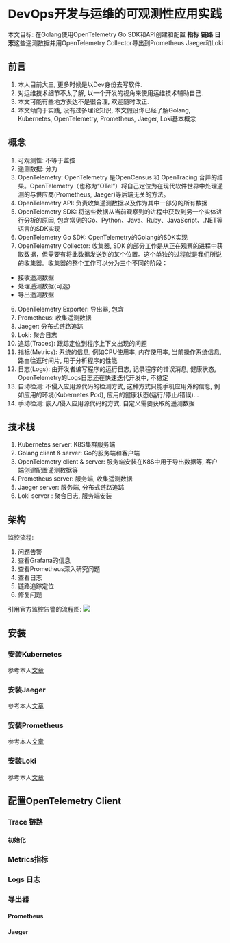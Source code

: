 #  DevOps开发与运维的可观测性应用实践
本文目标: 在Golang使用OpenTelemetry Go SDK和API创建和配置 **指标** **链路** **日志**这些遥测数据并用OpenTelemetry Collector导出到Prometheus Jaeger和Loki

## 前言
1. 本人目前大三, 更多时候是以Dev身份去写软件.
2. 对运维技术细节不太了解, 以一个开发的视角来使用运维技术辅助自己.
3. 本文可能有些地方表达不是很合理, 欢迎随时改正.
4. 本文倾向于实践, 没有过多理论知识, 本文假设你已经了解Golang, Kubernetes, OpenTelemetry, Prometheus, Jaeger, Loki基本概念

## 概念
1. 可观测性: 不等于监控
1. 遥测数据: 分为
1. OpenTelemetry: OpenTelemetry 是OpenCensus 和 OpenTracing 合并的结果。OpenTelemetry（也称为“OTel”）将自己定位为在现代软件世界中处理遥测的与供应商(Prometheus, Jaeger)等后端无关的方法。
2. OpenTelemetry API: 负责收集遥测数据以及作为其中一部分的所有数据
3. OpenTelemetry SDK: 将这些数据从当前观察到的进程中获取到另一个实体进行分析的原因, 包含常见的Go、Python、Java、Ruby、JavaScript、.NET等语言的SDK实现
4. OpenTelemetry Go SDK: OpenTelemetry的Golang的SDK实现
5. OpenTelemetry Collector: 收集器, SDK 的部分工作是从正在观察的进程中获取数据，但需要有将此数据发送到的某个位置。这个单独的过程就是我们所说的收集器。收集器的整个工作可以分为三个不同的阶段：
- 接收遥测数据
- 处理遥测数据(可选)
- 导出遥测数据
6. OpenTelemetry Exporter: 导出器, 包含
7. Prometheus: 收集遥测数据
8. Jaeger: 分布式链路追踪
9. Loki: 聚合日志
10. 追踪(Traces): 跟踪定位到程序上下文出现的问题
11. 指标(Metrics): 系统的信息, 例如CPU使用率, 内存使用率, 当前操作系统信息, 路由往返时间片, 用于分析程序的性能
12. 日志(Logs): 由开发者编写程序的运行日志, 记录程序的错误消息, 健康状态, OpenTelemetry的Logs日志还在快速迭代开发中, 不稳定
13. 自动检测: 不侵入应用源代码的检测方式, 这种方式只能手机应用外的信息, 例如应用的环境(Kubernetes Pod), 应用的健康状态(运行/停止/错误)...
14. 手动检测: 嵌入/侵入应用源代码的方式, 自定义需要获取的遥测数据

## 技术栈
1. Kubernetes server: K8S集群服务端
2. Golang client & server: Go的服务端和客户端
3. OpenTelemetry client & server: 服务端安装在K8S中用于导出数据等, 客户端创建配置遥测数据等
4. Prometheus server: 服务端, 收集遥测数据
5. Jaeger server: 服务端, 分布式链路追踪 
6. Loki server : 聚合日志, 服务端安装

## 架构
监控流程:
1. 问题告警
2. 查看Grafana的信息
3. 查看Prometheus深入研究问题
4. 查看日志
5. 链路追踪定位
6. 修复问题

引用官方监控告警的流程图:
![](https://pic-cdn.ewhisper.cn/img/2022/04/19/a46512421ecef38c4c4c80c18bdc3b0d-20220419143617.png)

## 安装

### 安装Kubernetes
参考本人[文章]()

### 安装Jaeger
参考本人[文章]()

### 安装Prometheus
参考本人[文章]()

### 安装Loki
参考本人[文章]()

## 配置OpenTelemetry Client

### Trace 链路
#### 初始化
### Metrics指标
### Logs 日志

### 导出器
#### Prometheus
#### Jaeger
